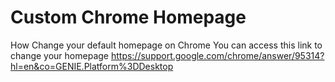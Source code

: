 # Custom Chrome Homepage
How Change your default homepage on Chrome 
You can access this link to change your homepage
https://support.google.com/chrome/answer/95314?hl=en&co=GENIE.Platform%3DDesktop
